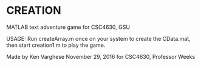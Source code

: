 # CREATION
MATLAB text adventure game for CSC4630, GSU

USAGE: Run createArray.m once on your system to create the CData.mat, then start creation1.m to play the game.

Made by Ken Varghese
November 29, 2016
for CSC4630, Professor Weeks
